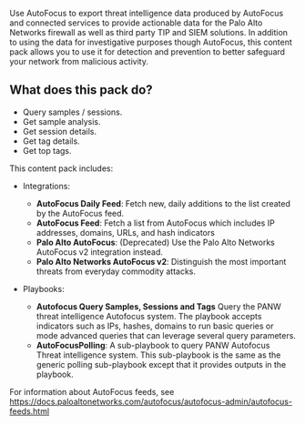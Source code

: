 Use AutoFocus to export threat intelligence data produced by AutoFocus and connected services to provide actionable data for the Palo Alto Networks firewall as well as third party TIP and SIEM solutions. In addition to using the data for investigative purposes though AutoFocus, this content pack allows you to use it for detection and prevention to better safeguard your network from malicious activity.



## What does this pack do?

- Query samples / sessions.
- Get sample analysis.
- Get session details.
- Get tag details.
- Get top tags.



This content pack includes:

- Integrations:
  - **AutoFocus Daily Feed**: Fetch new, daily additions to the list created by the AutoFocus feed.
  - **AutoFocus Feed**: Fetch a list from AutoFocus which includes IP addresses, domains, URLs, and hash indicators 
  - **Palo Alto AutoFocus**: (Deprecated)
Use the Palo Alto Networks AutoFocus v2 integration instead. 
  - **Palo Alto Networks AutoFocus v2**:
Distinguish the most important threats from everyday commodity attacks.

- Playbooks:
  - **Autofocus Query Samples, Sessions and Tags**
Query the PANW threat intelligence Autofocus system. The playbook accepts indicators such as IPs, hashes, domains to run basic queries or mode advanced queries that can leverage several query parameters. 
  - **AutoFocusPolling**: A sub-playbook to query PANW Autofocus Threat intelligence system. This sub-playbook is the same as the generic polling sub-playbook except that it provides outputs in the playbook. 

For information about AutoFocus feeds, see https://docs.paloaltonetworks.com/autofocus/autofocus-admin/autofocus-feeds.html

